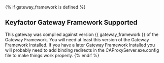 {% if gateway_framework is defined %}
## Keyfactor Gateway Framework Supported

This gateway was compiled against version {{ gateway_framework  }} of the Gateway Framework.  You will need at least this version of the Gateway Framework Installed.  If you have a later Gateway Framework Installed you will probably need to add binding redirects in the CAProxyServer.exe.config file to make things work properly.
{% endif %}

